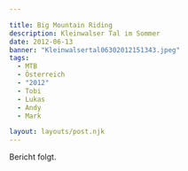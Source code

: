 ```yaml
---

title: Big Mountain Riding
description: Kleinwalser Tal im Sommer
date: 2012-06-13
banner: "Kleinwalsertal06302012151343.jpeg"
tags:
  - MTB
  - Österreich
  - "2012"
  - Tobi
  - Lukas
  - Andy
  - Mark

layout: layouts/post.njk
---
```


Bericht folgt.